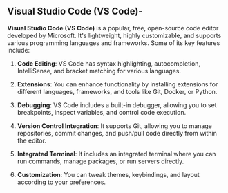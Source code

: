 ## Visual Studio Code (VS Code)-

**Visual Studio Code (VS Code)** is a popular, free, open-source code editor developed by Microsoft. It's lightweight, highly customizable, and supports various programming languages and frameworks. Some of its key features include:

1. **Code Editing**: VS Code has syntax highlighting, autocompletion, IntelliSense, and bracket matching for various languages.
   
2. **Extensions**: You can enhance functionality by installing extensions for different languages, frameworks, and tools like Git, Docker, or Python.

3. **Debugging**: VS Code includes a built-in debugger, allowing you to set breakpoints, inspect variables, and control code execution.

4. **Version Control Integration**: It supports Git, allowing you to manage repositories, commit changes, and push/pull code directly from within the editor.

5. **Integrated Terminal**: It includes an integrated terminal where you can run commands, manage packages, or run servers directly.

6. **Customization**: You can tweak themes, keybindings, and layout according to your preferences.


